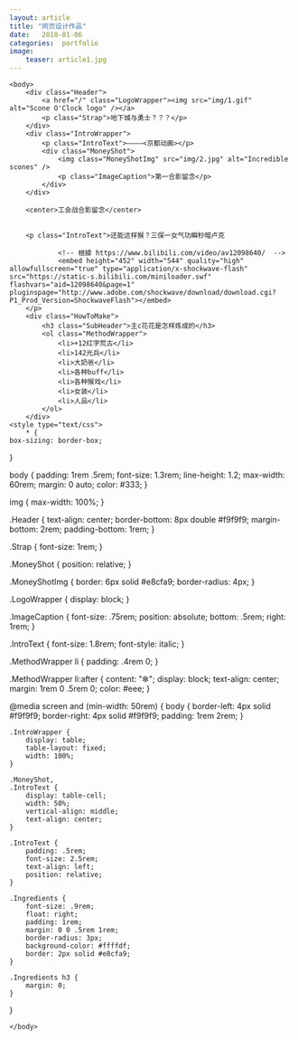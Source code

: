 ```yaml
---
layout: article 
title: "网页设计作品"
date:   2018-01-06
categories:  portfolio
image:
    teaser: article1.jpg
---
```



	<body>
		<div class="Header">
			<a href="/" class="LogoWrapper"><img src="img/1.gif" alt="Scone O'Clock logo" /></a>
			<p class="Strap">地下城与勇士？？？</p>
		</div>
		<div class="IntroWrapper">
			<p class="IntroText">————<京都动画></p>
			<div class="MoneyShot">
				<img class="MoneyShotImg" src="img/2.jpg" alt="Incredible scones" />
				<p class="ImageCaption">第一合影留念</p>
			</div>
		</div>
		
		<center>工会战合影留念</center>
		
		
		<p class="IntroText">还能这样猴？三保一女气功瞬秒暗卢克

				<!-- 根據 https://www.bilibili.com/video/av12098640/  -->
				<embed height="452" width="544" quality="high" allowfullscreen="true" type="application/x-shockwave-flash" src="https://static-s.bilibili.com/miniloader.swf" flashvars="aid=12098640&page=1" pluginspage="http://www.adobe.com/shockwave/download/download.cgi?P1_Prod_Version=ShockwaveFlash"></embed>
		</p>
		<div class="HowToMake">
			<h3 class="SubHeader">主c花花是怎样炼成的</h3>
			<ol class="MethodWrapper">
				<li>+12红字荒古</li>
				<li>142光兵</li>
				<li>大奶爸</li>
				<li>各种buff</li>
				<li>各种猴戏</li>
				<li>女装</li>
				<li>人品</li>
			</ol>
		</div>
	<style type="text/css">
		* {
	box-sizing: border-box;
}

body {
	padding: 1rem .5rem;
	font-size: 1.3rem;
	line-height: 1.2;
	max-width: 60rem;
	margin: 0 auto;
	color: #333;
}

img {
	max-width: 100%;
}

.Header {
	text-align: center;
	border-bottom: 8px double #f9f9f9;
	margin-bottom: 2rem;
	padding-bottom: 1rem;
}

.Strap {
	font-size: 1rem;
}


.MoneyShot {
	position: relative;
}

.MoneyShotImg {
	border: 6px solid #e8cfa9;
	border-radius: 4px;
}

.LogoWrapper {
	display: block;
}

.ImageCaption {
	font-size: .75rem;
	position: absolute;
	bottom: .5rem;
	right: 1rem;
}

.IntroText {
	font-size: 1.8rem;
	font-style: italic;
}

.MethodWrapper li {
	padding: .4rem 0;
}

.MethodWrapper li:after {
	content: "✼";
	display: block;
	text-align: center;
	margin: 1rem 0 .5rem 0;
	color: #eee;
}

@media screen and (min-width: 50rem) {
	body {
		border-left: 4px solid #f9f9f9;
		border-right: 4px solid #f9f9f9;
		padding: 1rem 2rem;
	}

	.IntroWrapper {
		display: table;
		table-layout: fixed;
		width: 100%;
	}

	.MoneyShot,
	.IntroText {
		display: table-cell;
		width: 50%;
		vertical-align: middle;
		text-align: center;
	}

	.IntroText {
		padding: .5rem;
		font-size: 2.5rem;
		text-align: left;
		position: relative;
	}

	.Ingredients {
		font-size: .9rem;
		float: right;
		padding: 1rem;
		margin: 0 0 .5rem 1rem;
		border-radius: 3px;
		background-color: #ffffdf;
		border: 2px solid #e8cfa9;
	}

	.Ingredients h3 {
		margin: 0;
	}
}

	</body>
</html>
